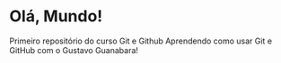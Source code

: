 # Olá, Mundo!
 Primeiro repositório do curso Git e Github
 Aprendendo como usar Git e GitHub com o Gustavo Guanabara!
